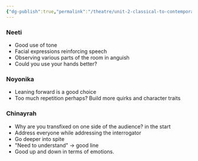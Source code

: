 ```yaml
---
{"dg-publish":true,"permalink":"/theatre/unit-2-classical-to-contemporary/notes-on-hot-seat-activity/","dgHomeLink":true,"dgPassFrontmatter":false,"dgShowLocalGraph":true}
---
```


### Neeti
- Good use of tone
- Facial expressions reinforcing speech
- Observing various parts of the room in anguish
- Could you use your hands better? 

### Noyonika
- Leaning forward is a good choice
- Too much repetition perhaps? Build more quirks and character traits

### Chinayrah
- Why are you transfixed on one side of the audience? in the start 
- Address everyone while addressing the interrogator 
- Go deeper into spite
- "Need to understand" → good line
- Good up and down in terms of emotions. 